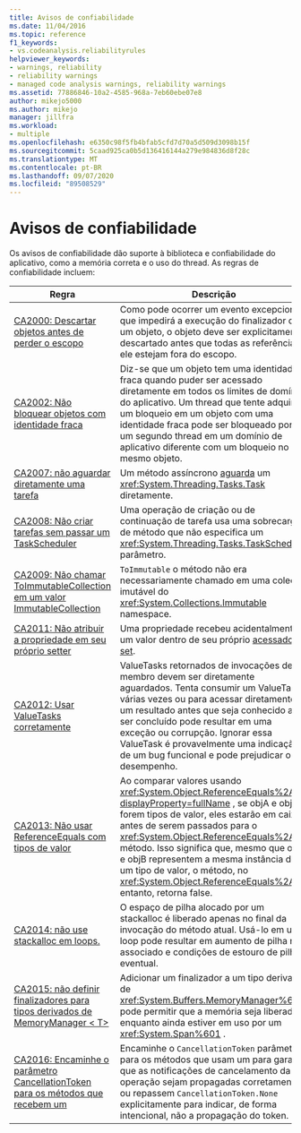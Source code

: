 ```yaml
---
title: Avisos de confiabilidade
ms.date: 11/04/2016
ms.topic: reference
f1_keywords:
- vs.codeanalysis.reliabilityrules
helpviewer_keywords:
- warnings, reliability
- reliability warnings
- managed code analysis warnings, reliability warnings
ms.assetid: 77886846-10a2-4585-968a-7eb60ebe07e8
author: mikejo5000
ms.author: mikejo
manager: jillfra
ms.workload:
- multiple
ms.openlocfilehash: e6350c98f5fb4bfab5cfd7d70a5d509d3098b15f
ms.sourcegitcommit: 5caad925ca0b5d136416144a279e984836d8f28c
ms.translationtype: MT
ms.contentlocale: pt-BR
ms.lasthandoff: 09/07/2020
ms.locfileid: "89508529"
---
```

# <a name="reliability-warnings"></a>Avisos de confiabilidade

Os avisos de confiabilidade dão suporte à biblioteca e confiabilidade do aplicativo, como a memória correta e o uso do thread. As regras de confiabilidade incluem:

|Regra|Descrição|
|----------|-----------------|
|[CA2000: Descartar objetos antes de perder o escopo](../code-quality/ca2000.md)|Como pode ocorrer um evento excepcional que impedirá a execução do finalizador de um objeto, o objeto deve ser explicitamente descartado antes que todas as referências a ele estejam fora do escopo.|
|[CA2002: Não bloquear objetos com identidade fraca](../code-quality/ca2002.md)|Diz-se que um objeto tem uma identidade fraca quando puder ser acessado diretamente em todos os limites de domínio do aplicativo. Um thread que tente adquirir um bloqueio em um objeto com uma identidade fraca pode ser bloqueado por um segundo thread em um domínio de aplicativo diferente com um bloqueio no mesmo objeto.|
|[CA2007: não aguardar diretamente uma tarefa](../code-quality/ca2007.md)|Um método assíncrono [aguarda](/dotnet/csharp/language-reference/keywords/await) um <xref:System.Threading.Tasks.Task> diretamente.|
|[CA2008: Não criar tarefas sem passar um TaskScheduler](../code-quality/ca2008.md)|Uma operação de criação ou de continuação de tarefa usa uma sobrecarga de método que não especifica um <xref:System.Threading.Tasks.TaskScheduler> parâmetro.|
|[CA2009: Não chamar ToImmutableCollection em um valor ImmutableCollection](../code-quality/ca2009.md)|`ToImmutable` o método não era necessariamente chamado em uma coleção imutável do <xref:System.Collections.Immutable> namespace.|
|[CA2011: Não atribuir a propriedade em seu próprio setter](../code-quality/ca2011.md) | Uma propriedade recebeu acidentalmente um valor dentro de seu próprio [acessador set](/dotnet/csharp/programming-guide/classes-and-structs/using-properties#the-set-accessor). |
|[CA2012: Usar ValueTasks corretamente](../code-quality/ca2012.md) | ValueTasks retornados de invocações de membro devem ser diretamente aguardados.  Tenta consumir um ValueTask várias vezes ou para acessar diretamente um resultado antes que seja conhecido a ser concluído pode resultar em uma exceção ou corrupção.  Ignorar essa ValueTask é provavelmente uma indicação de um bug funcional e pode prejudicar o desempenho. |
|[CA2013: Não usar ReferenceEquals com tipos de valor](../code-quality/ca2013.md) | Ao comparar valores usando <xref:System.Object.ReferenceEquals%2A?displayProperty=fullName> , se objA e objB forem tipos de valor, eles estarão em caixa antes de serem passados para o <xref:System.Object.ReferenceEquals%2A> método. Isso significa que, mesmo que objA e objB representem a mesma instância de um tipo de valor, o método, no <xref:System.Object.ReferenceEquals%2A> entanto, retorna false. |
|[CA2014: não use stackalloc em loops.](../code-quality/ca2014.md) | O espaço de pilha alocado por um stackalloc é liberado apenas no final da invocação do método atual.  Usá-lo em um loop pode resultar em aumento de pilha não associado e condições de estouro de pilha eventual. |
|[CA2015: não definir finalizadores para tipos derivados de MemoryManager &lt; T&gt;](../code-quality/ca2015.md) | Adicionar um finalizador a um tipo derivado de <xref:System.Buffers.MemoryManager%601> pode permitir que a memória seja liberada enquanto ainda estiver em uso por um <xref:System.Span%601> . |
|[CA2016: Encaminhe o parâmetro CancellationToken para os métodos que recebem um](ca2016.md) | Encaminhe o `CancellationToken` parâmetro para os métodos que usam um para garantir que as notificações de cancelamento da operação sejam propagadas corretamente ou repassem `CancellationToken.None` explicitamente para indicar, de forma intencional, não a propagação do token. |
